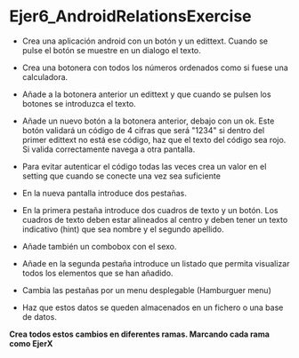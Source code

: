 # Ejer6_AndroidRelationsExercise

- Crea una aplicación android con un botón y un edittext. Cuando se pulse el botón se muestre en un dialogo
el texto.

- Crea una botonera con todos los números ordenados como si fuese una calculadora.

- Añade a la botonera anterior un edittext y que cuando se pulsen los botones se introduzca el texto.

- Añade un nuevo botón a la botonera anterior, debajo con un ok. Este botón validará un código de 4 cifras que será
"1234" si dentro del primer edittext no está ese código, haz que el texto del código sea rojo. Si valida correctamente
navega a  otra pantalla.

- Para evitar autenticar el código todas las veces crea un valor en el setting que cuando se conecte una vez
sea suficiente

- En la nueva pantalla introduce dos pestañas.

- En la primera pestaña introduce dos cuadros de texto y un botón. Los cuadros de texto deben estar alineados
al centro y deben tener un texto indicativo (hint) que sea nombre y el segundo apellido.

- Añade también un combobox con el sexo.

- Añade en la segunda pestaña introduce un listado que permita visualizar todos los elementos que se han añadido.

- Cambia las pestañas por un menu desplegable (Hamburguer menu)

- Haz que estos datos se queden almacenados en un fichero o una base de datos.

**Crea todos estos cambios en diferentes ramas. Marcando cada rama como EjerX**
